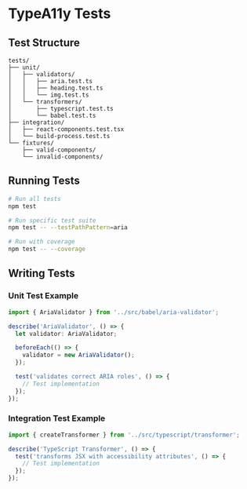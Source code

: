 # TypeA11y Tests

## Test Structure
```
tests/
├── unit/
│   ├── validators/
│   │   ├── aria.test.ts
│   │   ├── heading.test.ts
│   │   └── img.test.ts
│   └── transformers/
│       ├── typescript.test.ts
│       └── babel.test.ts
├── integration/
│   ├── react-components.test.tsx
│   └── build-process.test.ts
└── fixtures/
    ├── valid-components/
    └── invalid-components/
```

## Running Tests
```bash
# Run all tests
npm test

# Run specific test suite
npm test -- --testPathPattern=aria

# Run with coverage
npm test -- --coverage
```

## Writing Tests

### Unit Test Example
```typescript
import { AriaValidator } from '../src/babel/aria-validator';

describe('AriaValidator', () => {
  let validator: AriaValidator;

  beforeEach(() => {
    validator = new AriaValidator();
  });

  test('validates correct ARIA roles', () => {
    // Test implementation
  });
});
```

### Integration Test Example
```typescript
import { createTransformer } from '../src/typescript/transformer';

describe('TypeScript Transformer', () => {
  test('transforms JSX with accessibility attributes', () => {
    // Test implementation
  });
});
```
